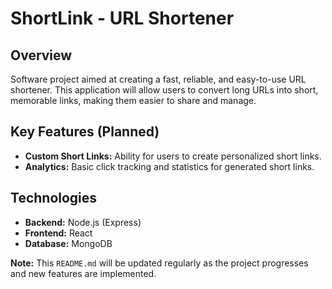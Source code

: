 # ShortLink - URL Shortener

## Overview
Software project aimed at creating a fast, reliable, and easy-to-use URL shortener. This application will allow users to convert long URLs into short, memorable links, making them easier to share and manage.

## Key Features (Planned)

* **Custom Short Links:** Ability for users to create personalized short links.
* **Analytics:** Basic click tracking and statistics for generated short links.

## Technologies
* **Backend:** Node.js (Express) 
* **Frontend:** React
* **Database:** MongoDB

**Note:** This `README.md` will be updated regularly as the project progresses and new features are implemented.